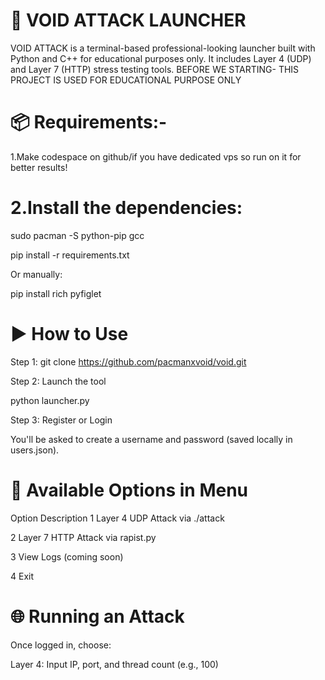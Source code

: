 # 🚀 VOID ATTACK LAUNCHER
VOID ATTACK is a terminal-based professional-looking launcher built with Python and C++ for educational purposes only.
It includes Layer 4 (UDP) and Layer 7 (HTTP) stress testing tools.
BEFORE WE STARTING- THIS PROJECT IS USED FOR EDUCATIONAL PURPOSE ONLY 

# 📦 Requirements:-
1.Make codespace on github/if you have dedicated vps so run on it for better results!

# 2.Install the dependencies:


sudo pacman -S python-pip gcc

pip install -r requirements.txt

Or manually:

pip install rich pyfiglet


# ▶️ How to Use
Step 1: git clone https://github.com/pacmanxvoid/void.git

Step 2: Launch the tool

python launcher.py

Step 3: Register or Login

You'll be asked to create a username and password (saved locally in users.json).

# 📌 Available Options in Menu
Option	Description
1	Layer 4 UDP Attack via ./attack


2	Layer 7 HTTP Attack via rapist.py

3	View Logs (coming soon)

4	Exit

# 🌐 Running an Attack
Once logged in, choose:

Layer 4: Input IP, port, and thread count (e.g., 100)
